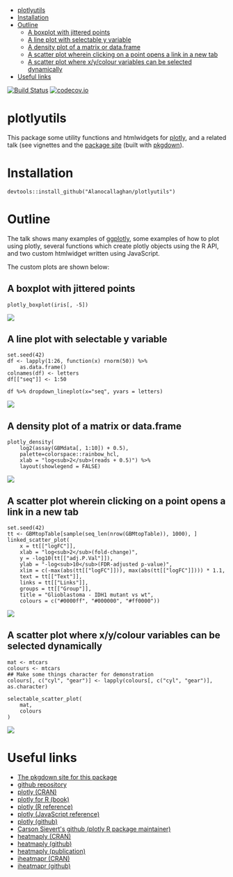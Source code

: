 -   [plotlyutils](#plotlyutils)
-   [Installation](#installation)
-   [Outline](#outline)
    -   [A boxplot with jittered
        points](#a-boxplot-with-jittered-points)
    -   [A line plot with selectable y
        variable](#a-line-plot-with-selectable-y-variable)
    -   [A density plot of a matrix or
        data.frame](#a-density-plot-of-a-matrix-or-data.frame)
    -   [A scatter plot wherein clicking on a point opens a link in a
        new
        tab](#a-scatter-plot-wherein-clicking-on-a-point-opens-a-link-in-a-new-tab)
    -   [A scatter plot where x/y/colour variables can be selected
        dynamically](#a-scatter-plot-where-xycolour-variables-can-be-selected-dynamically)
-   [Useful links](#useful-links)

[![Build
Status](https://travis-ci.org/Alanocallaghan/plotlyutils.png?branch=master)](https://travis-ci.org/Alanocallaghan/plotlyutils)
[![codecov.io](https://codecov.io/github/Alanocallaghan/plotlyutils/coverage.svg?branch=master)](https://codecov.io/github/Alanocallaghan/plotlyutils?branch=master)

plotlyutils
===========

This package some utility functions and htmlwidgets for
[plotly](https://plot.ly/), and a related talk (see vignettes and the
[package site](https://alanocallaghan.github.io/plotlyutils/) (built
with [pkgdown](https://github.com/r-lib/pkgdown)).

Installation
============

    devtools::install_github("Alanocallaghan/plotlyutils")

Outline
=======

The talk shows many examples of
[ggplotly](https://www.rdocumentation.org/packages/plotly/versions/4.7.1/topics/ggplotly),
some examples of how to plot using plotly, several functions which
create plotly objects using the R API, and two custom htmlwidget written
using JavaScript.

The custom plots are shown below:

A boxplot with jittered points
------------------------------

    plotly_boxplot(iris[, -5])

![](README_files/figure-markdown_strict/unnamed-chunk-3-1.png)

A line plot with selectable y variable
--------------------------------------

    set.seed(42)
    df <- lapply(1:26, function(x) rnorm(50)) %>% 
        as.data.frame()
    colnames(df) <- letters
    df[["seq"]] <- 1:50

    df %>% dropdown_lineplot(x="seq", yvars = letters)

![](README_files/figure-markdown_strict/unnamed-chunk-4-1.png)

A density plot of a matrix or data.frame
----------------------------------------

    plotly_density(
        log2(assay(GBMdata[, 1:10]) + 0.5), 
        palette=colorspace::rainbow_hcl,
        xlab = "log<sub>2</sub>(reads + 0.5)") %>% 
        layout(showlegend = FALSE)

![](README_files/figure-markdown_strict/unnamed-chunk-5-1.png)

A scatter plot wherein clicking on a point opens a link in a new tab
--------------------------------------------------------------------

    set.seed(42)
    tt <- GBMtopTable[sample(seq_len(nrow(GBMtopTable)), 1000), ]
    linked_scatter_plot(
        x = tt[["logFC"]],
        xlab = "log<sub>2</sub>(fold-change)",
        y = -log10(tt[["adj.P.Val"]]),
        ylab = "-log<sub>10</sub>(FDR-adjusted p-value)",
        xlim = c(-max(abs(tt[["logFC"]])), max(abs(tt[["logFC"]]))) * 1.1,
        text = tt[["Text"]],
        links = tt[["Links"]],
        groups = tt[["Group"]],
        title = "Glioblastoma - IDH1 mutant vs wt",
        colours = c("#0000ff", "#000000", "#ff0000"))

![](README_files/figure-markdown_strict/unnamed-chunk-6-1.png)

A scatter plot where x/y/colour variables can be selected dynamically
---------------------------------------------------------------------

    mat <- mtcars
    colours <- mtcars
    ## Make some things character for demonstration
    colours[, c("cyl", "gear")] <- lapply(colours[, c("cyl", "gear")], as.character)

    selectable_scatter_plot(
        mat,
        colours
    )

![](README_files/figure-markdown_strict/unnamed-chunk-7-1.png)

Useful links
============

-   [The pkgdown site for this
    package](https://alanocallaghan.github.io/plotlyutils/)
-   [github repository](https://github.com/Alanocallaghan/plotlyutils/)
-   [plotly
    (CRAN)](https://cran.r-project.org/web/packages/plotly/index.html)
-   [plotly for R (book)](https://plotly-book.cpsievert.me)
-   [plotly (R reference)](https://plot.ly/r/reference/)
-   [plotly (JavaScript
    reference)](https://plot.ly/javascript/reference/)
-   [plotly (github)](https://github.com/ropensci/plotly/)
-   [Carson Sievert's github (plotly R package
    maintainer)](https://github.com/cpsievert/)
-   [heatmaply (CRAN)](https://github.com/talgalili/heatmaply)
-   [heatmaply
    (github)](https://cran.r-project.org/web/packages/plotly/index.html)
-   [heatmaply
    (publication)](https://academic.oup.com/bioinformatics/advance-article/doi/10.1093/bioinformatics/btx657/4562328)
-   [iheatmapr
    (CRAN)](https://cran.r-project.org/web/packages/iheatmapr/index.html)
-   [iheatmapr (github)](https://github.com/ropensci/iheatmapr)
